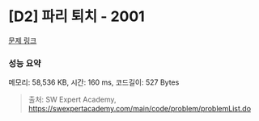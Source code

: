 # [D2] 파리 퇴치 - 2001 

[문제 링크](https://swexpertacademy.com/main/code/problem/problemDetail.do?contestProbId=AV5PzOCKAigDFAUq) 

### 성능 요약

메모리: 58,536 KB, 시간: 160 ms, 코드길이: 527 Bytes



> 출처: SW Expert Academy, https://swexpertacademy.com/main/code/problem/problemList.do